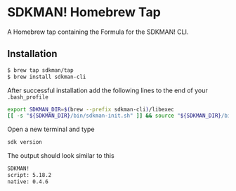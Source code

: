 # SDKMAN! Homebrew Tap

A Homebrew tap containing the Formula for the SDKMAN! CLI.

## Installation

```sh
$ brew tap sdkman/tap
$ brew install sdkman-cli
```

After successful installation add the following lines to the end of your `.bash_profile`

```sh
export SDKMAN_DIR=$(brew --prefix sdkman-cli)/libexec
[[ -s "${SDKMAN_DIR}/bin/sdkman-init.sh" ]] && source "${SDKMAN_DIR}/bin/sdkman-init.sh"
```

Open a new terminal and type

```sh
sdk version
```

The output should look similar to this

```sh
SDKMAN!
script: 5.18.2
native: 0.4.6
```
